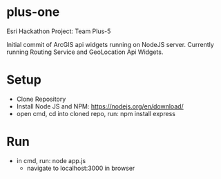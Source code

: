 # plus-one
Esri Hackathon Project: Team Plus-5

Initial commit of ArcGIS api widgets running on NodeJS server. Currently running Routing Service and GeoLocation Api Widgets.

# Setup
* Clone Repository
* Install Node JS and NPM: https://nodejs.org/en/download/
* open cmd, cd into cloned repo, run: npm install express

# Run
* in cmd, run: node app.js
  * navigate to localhost:3000 in browser

